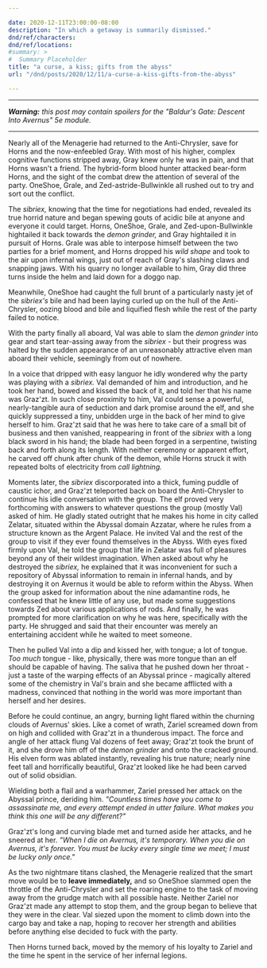 ```yaml
---

date: 2020-12-11T23:00:00-08:00
description: "In which a getaway is summarily dismissed."
dnd/ref/characters:
dnd/ref/locations:
#summary: >
#  Summary Placeholder
title: "a curse, a kiss; gifts from the abyss"
url: "/dnd/posts/2020/12/11/a-curse-a-kiss-gifts-from-the-abyss"

---
```


---

_**Warning:** this post may contain spoilers for the "Baldur's Gate: Descent Into Avernus" 5e module._

---

Nearly all of the Menagerie had returned to the Anti-Chrysler, save for Horns and the now-enfeebled Gray. With most of his higher, complex cognitive functions stripped away, Gray knew only he was in pain, and that Horns wasn't a friend. The hybrid-form blood hunter attacked bear-form Horns, and the sight of the combat drew the attention of several of the party. OneShoe, Grale, and Zed-astride-Bullwinkle all rushed out to try and sort out the conflict.

The _sibriex,_ knowing that the time for negotiations had ended, revealed its true horrid nature and began spewing gouts of acidic bile at anyone and everyone it could target. Horns, OneShoe, Grale, and Zed-upon-Bullwinkle hightailed it back towards the _demon grinder,_ and Gray hightailed it in pursuit of Horns. Grale was able to interpose himself between the two parties for a brief moment, and Horns dropped his _wild shape_ and took to the air upon infernal wings, just out of reach of Gray's slashing claws and snapping jaws. With his quarry no longer available to him, Gray did three turns inside the helm and laid down for a doggo nap.

Meanwhile, OneShoe had caught the full brunt of a particularly nasty jet of the _sibriex's_ bile and had been laying curled up on the hull of the Anti-Chrysler, oozing blood and bile and liquified flesh while the rest of the party failed to notice.

With the party finally all aboard, Val was able to slam the _demon grinder_ into gear and start tear-assing away from the _sibriex_ - but their progress was halted by the sudden appearance of an unreasonably attractive elven man aboard their vehicle, seemingly from out of nowhere.

In a voice that dripped with easy languor he idly wondered why the party was playing with a _sibriex._ Val demanded of him and introduction, and he took her hand, bowed and kissed the back of it, and told her that his name was Graz'zt. In such close proximity to him, Val could sense a powerful, nearly-tangible aura of seduction and dark promise around the elf, and she quickly suppressed a tiny, unbidden urge in the back of her mind to give herself to him. Graz'zt said that he was here to take care of a small bit of business and then vanished, reappearing in front of the _sibriex_ with a long black sword in his hand; the blade had been forged in a serpentine, twisting back and forth along its length. With neither ceremony or apparent effort, he carved off chunk after chunk of the demon, while Horns struck it with repeated bolts of electricity from _call lightning._

Moments later, the _sibriex_ discorporated into a thick, fuming puddle of caustic ichor, and Graz'zt teleported back on board the Anti-Chrysler to continue his idle conversation with the group. The elf proved very forthcoming with answers to whatever questions the group (mostly Val) asked of him. He gladly stated outright that he makes his home in city called Zelatar, situated within the Abyssal domain Azzatar, where he rules from a structure known as the Argent Palace. He invited Val and the rest of the group to visit if they ever found themselves in the Abyss. With eyes fixed firmly upon Val, he told the group that life in Zelatar was full of pleasures beyond any of their wildest imagination. When asked about why he destroyed the _sibriex,_ he explained that it was inconvenient for such a repository of Abyssal information to remain in infernal hands, and by destroying it on Avernus it would be able to reform within the Abyss. When the group asked for information about the nine adamantine rods, he confessed that he knew little of any use, but made some suggestions towards Zed about various applications of rods. And finally, he was prompted for more clarification on why he was here, specifically with the party. He shrugged and said that their encounter was merely an entertaining accident while he waited to meet someone.

Then he pulled Val into a dip and kissed her, with tongue; a lot of tongue. _Too much_ tongue - like, physically, there was more tongue than an elf should be capable of having. The saliva that he pushed down her throat - just a taste of the warping effects of an Abyssal prince - magically altered some of the chemistry in Val's brain and she became afflicted with a madness, convinced that nothing in the world was more important than herself and her desires.

Before he could continue, an angry, burning light flared within the churning clouds of Avernus' skies. Like a comet of wrath, Zariel screamed down from on high and collided with Graz'zt in a thunderous impact. The force and angle of her attack flung Val dozens of feet away; Graz'zt took the brunt of it, and she drove him off of the _demon grinder_ and onto the cracked ground. His elven form was ablated instantly, revealing his true nature; nearly nine feet tall and horrifically beautiful, Graz'zt looked like he had been carved out of solid obsidian.

Wielding both a flail and a warhammer, Zariel pressed her attack on the Abyssal prince, deriding him. _"Countless times have you come to assassinate me, and every attempt ended in utter failure. What makes you think this one will be any different?"_

Graz'zt's long and curving blade met and turned aside her attacks, and he sneered at her. _"When I die on Avernus, it's temporary. When you die on Avernus, it's forever. You must be lucky every single time we meet; I must be lucky only once."_

As the two nightmare titans clashed, the Menagerie realized that the smart move would be to **leave immediately,** and so OneShoe slammed open the throttle of the Anti-Chrysler and set the roaring engine to the task of moving away from the grudge match with all possible haste. Neither Zariel nor Graz'zt made any attempt to stop them, and the group began to believe that they were in the clear. Val siezed upon the moment to climb down into the cargo bay and take a nap, hoping to recover her strength and abilities before anything else decided to fuck with the party.

Then Horns turned back, moved by the memory of his loyalty to Zariel and the time he spent in the service of her infernal legions.


